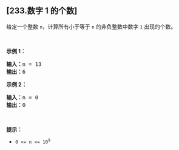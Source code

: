 ## [233.数字 1 的个数]
<p>给定一个整数 <code>n</code>，计算所有小于等于 <code>n</code> 的非负整数中数字 <code>1</code> 出现的个数。</p>

<p>&nbsp;</p>

<p><strong>示例 1：</strong></p>

<pre>
<strong>输入：</strong>n = 13
<strong>输出：</strong>6
</pre>

<p><strong>示例 2：</strong></p>

<pre>
<strong>输入：</strong>n = 0
<strong>输出：</strong>0
</pre>

<p>&nbsp;</p>

<p><strong>提示：</strong></p>

<ul>
	<li><code>0 &lt;= n &lt;= 10<sup>9</sup></code></li>
</ul>
